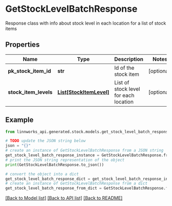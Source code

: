 # GetStockLevelBatchResponse

Response class with info about stock level in each location for a list of stock items

## Properties

Name | Type | Description | Notes
------------ | ------------- | ------------- | -------------
**pk_stock_item_id** | **str** | Id of the stock item | [optional] 
**stock_item_levels** | [**List[StockItemLevel]**](StockItemLevel.md) | List of stock level for each location | [optional] 

## Example

```python
from linnworks_api.generated.stock.models.get_stock_level_batch_response import GetStockLevelBatchResponse

# TODO update the JSON string below
json = "{}"
# create an instance of GetStockLevelBatchResponse from a JSON string
get_stock_level_batch_response_instance = GetStockLevelBatchResponse.from_json(json)
# print the JSON string representation of the object
print(GetStockLevelBatchResponse.to_json())

# convert the object into a dict
get_stock_level_batch_response_dict = get_stock_level_batch_response_instance.to_dict()
# create an instance of GetStockLevelBatchResponse from a dict
get_stock_level_batch_response_from_dict = GetStockLevelBatchResponse.from_dict(get_stock_level_batch_response_dict)
```
[[Back to Model list]](../README.md#documentation-for-models) [[Back to API list]](../README.md#documentation-for-api-endpoints) [[Back to README]](../README.md)


